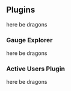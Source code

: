 Plugins
-------

here be dragons


### Gauge Explorer

here be dragons


### Active Users Plugin

here be dragons
